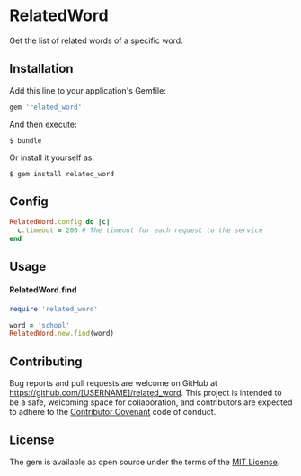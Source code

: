 # RelatedWord

Get the list of related words of a specific word.

## Installation

Add this line to your application's Gemfile:

```ruby
gem 'related_word'
```

And then execute:

    $ bundle

Or install it yourself as:

    $ gem install related_word

## Config

```ruby
RelatedWord.config do |c|
  c.timeout = 200 # The timeout for each request to the service
end
```

## Usage

#### RelatedWord.find
```ruby
require 'related_word'

word = 'school'
RelatedWord.new.find(word)
```

## Contributing

Bug reports and pull requests are welcome on GitHub at https://github.com/[USERNAME]/related_word. This project is intended to be a safe, welcoming space for collaboration, and contributors are expected to adhere to the [Contributor Covenant](http://contributor-covenant.org) code of conduct.


## License

The gem is available as open source under the terms of the [MIT License](http://opensource.org/licenses/MIT).


